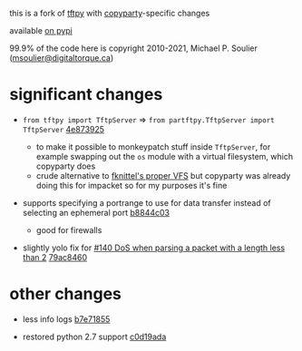 this is a fork of [tftpy](https://github.com/msoulier/tftpy) with [copyparty](https://github.com/9001/copyparty)-specific changes

available [on pypi](https://pypi.org/project/partftpy/)

99.9% of the code here is copyright 2010-2021, Michael P. Soulier (msoulier@digitaltorque.ca)


# significant changes

* `from tftpy import TftpServer` => `from partftpy.TftpServer import TftpServer` [4e873925](https://github.com/9001/partftpy/commit/4e873925)
  * to make it possible to monkeypatch stuff inside `TftpServer`, for example swapping out the `os` module with a virtual filesystem, which copyparty does
  * crude alternative to [fknittel's proper VFS](https://github.com/msoulier/tftpy/pull/30) but copyparty was already doing this for impacket so for my purposes it's fine

* supports specifying a portrange to use for data transfer instead of selecting an ephemeral port [b8844c03](https://github.com/9001/partftpy/commit/b8844c03)
  * good for firewalls

* slightly yolo fix for [#140 DoS when parsing a packet with a length less than 2](https://github.com/msoulier/tftpy/issues/140) [79ac8460](https://github.com/9001/partftpy/commit/79ac8460)


# other changes

* less info logs [b7e71855](https://github.com/9001/partftpy/commit/b7e71855)

* restored python 2.7 support [c0d19ada](https://github.com/9001/partftpy/commit/c0d19ada)

